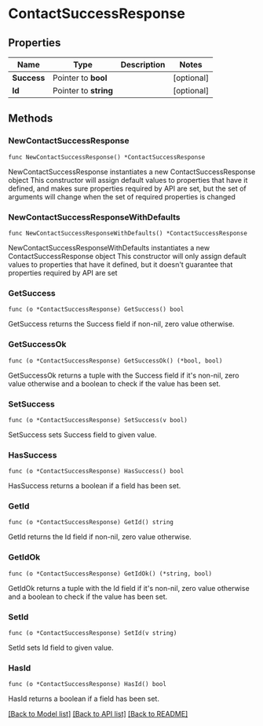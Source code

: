 # ContactSuccessResponse

## Properties

Name | Type | Description | Notes
------------ | ------------- | ------------- | -------------
**Success** | Pointer to **bool** |  | [optional] 
**Id** | Pointer to **string** |  | [optional] 

## Methods

### NewContactSuccessResponse

`func NewContactSuccessResponse() *ContactSuccessResponse`

NewContactSuccessResponse instantiates a new ContactSuccessResponse object
This constructor will assign default values to properties that have it defined,
and makes sure properties required by API are set, but the set of arguments
will change when the set of required properties is changed

### NewContactSuccessResponseWithDefaults

`func NewContactSuccessResponseWithDefaults() *ContactSuccessResponse`

NewContactSuccessResponseWithDefaults instantiates a new ContactSuccessResponse object
This constructor will only assign default values to properties that have it defined,
but it doesn't guarantee that properties required by API are set

### GetSuccess

`func (o *ContactSuccessResponse) GetSuccess() bool`

GetSuccess returns the Success field if non-nil, zero value otherwise.

### GetSuccessOk

`func (o *ContactSuccessResponse) GetSuccessOk() (*bool, bool)`

GetSuccessOk returns a tuple with the Success field if it's non-nil, zero value otherwise
and a boolean to check if the value has been set.

### SetSuccess

`func (o *ContactSuccessResponse) SetSuccess(v bool)`

SetSuccess sets Success field to given value.

### HasSuccess

`func (o *ContactSuccessResponse) HasSuccess() bool`

HasSuccess returns a boolean if a field has been set.

### GetId

`func (o *ContactSuccessResponse) GetId() string`

GetId returns the Id field if non-nil, zero value otherwise.

### GetIdOk

`func (o *ContactSuccessResponse) GetIdOk() (*string, bool)`

GetIdOk returns a tuple with the Id field if it's non-nil, zero value otherwise
and a boolean to check if the value has been set.

### SetId

`func (o *ContactSuccessResponse) SetId(v string)`

SetId sets Id field to given value.

### HasId

`func (o *ContactSuccessResponse) HasId() bool`

HasId returns a boolean if a field has been set.


[[Back to Model list]](../README.md#documentation-for-models) [[Back to API list]](../README.md#documentation-for-api-endpoints) [[Back to README]](../README.md)


